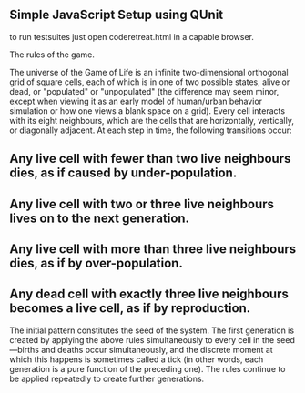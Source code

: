 ## Simple JavaScript Setup using QUnit

to run testsuites just open coderetreat.html in a capable browser.

The rules of the game.

The universe of the Game of Life is an infinite two-dimensional orthogonal grid of square cells, each of which is in one of two possible states, alive or dead, or "populated" or "unpopulated" (the difference may seem minor, except when viewing it as an early model of human/urban behavior simulation or how one views a blank space on a grid). Every cell interacts with its eight neighbours, which are the cells that are horizontally, vertically, or diagonally adjacent. At each step in time, the following transitions occur:

## Any live cell with fewer than two live neighbours dies, as if caused by under-population.

## Any live cell with two or three live neighbours lives on to the next generation.

## Any live cell with more than three live neighbours dies, as if by over-population.

## Any dead cell with exactly three live neighbours becomes a live cell, as if by reproduction.

The initial pattern constitutes the seed of the system. The first generation is created by applying the above rules simultaneously to every cell in the seed—births and deaths occur simultaneously, and the discrete moment at which this happens is sometimes called a tick (in other words, each generation is a pure function of the preceding one). The rules continue to be applied repeatedly to create further generations.
